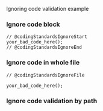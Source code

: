 Ignoring code validation example

### Ignore code block
```
// @codingStandardsIgnoreStart
your_bad_code_here();
// @codingStandardsIgnoreEnd
```

### Ignore code in whole file
```
// @codingStandardsIgnoreFile

your_bad_code_here();
```

### Ignore code validation by path
